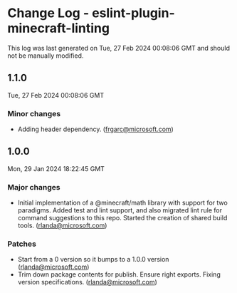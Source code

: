 # Change Log - eslint-plugin-minecraft-linting

This log was last generated on Tue, 27 Feb 2024 00:08:06 GMT and should not be manually modified.

<!-- Start content -->

## 1.1.0

Tue, 27 Feb 2024 00:08:06 GMT

### Minor changes

- Adding header dependency. (frgarc@microsoft.com)

## 1.0.0

Mon, 29 Jan 2024 18:22:45 GMT

### Major changes

- Initial implementation of a @minecraft/math library with support for two paradigms. Added test and lint support, and also migrated lint rule for command suggestions to this repo. Started the creation of shared build tools. (rlanda@microsoft.com)

### Patches

- Start from a 0 version so it bumps to a 1.0.0 version (rlanda@microsoft.com)
- Trim down package contents for publish. Ensure right exports. Fixing version specifications. (rlanda@microsoft.com)
